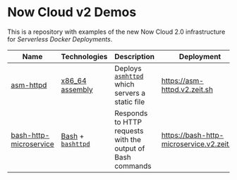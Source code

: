 # Now Cloud v2 Demos

This is a repository with examples of the new Now Cloud 2.0 infrastructure
for *Serverless Docker Deployments*.

| Name | Technologies | Description | Deployment | Size |  Maintainer |
|------|--------------|-------------|------------|------|-------------| 
| [asm-httpd](https://github.com/zeit/v2-demos/tree/master/asm-httpd) | [x86_64 assembly](https://en.wikipedia.org/wiki/X86_assembly_language) | Deploys [`asmhttpd`](https://github.com/jcalvinowens/asmhttpd) which servers a static file | https://asm-httpd.v2.zeit.sh | 12.0K | @tootallnate |
| [bash-http-microservice](https://github.com/zeit/v2-demos/tree/master/bash-http-microservice) | [Bash](https://en.wikipedia.org/wiki/Bash_(Unix_shell)) + [`bashttpd`](https://github.com/tootallnate/bashttpd) | Responds to HTTP requests with the output of Bash commands |  https://bash-http-microservice.v2.zeit.sh | 4.3M | @tootallnate |
